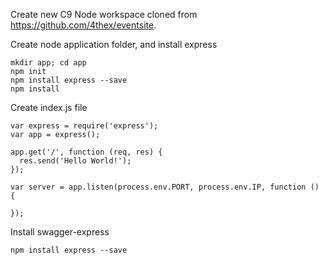 Create new C9 Node workspace cloned from https://github.com/4thex/eventsite.

Create node application folder, and install express

    mkdir app; cd app
    npm init
    npm install express --save
    npm install
    
Create index.js file

    var express = require('express');
    var app = express();
    
    app.get('/', function (req, res) {
      res.send('Hello World!');
    });
    
    var server = app.listen(process.env.PORT, process.env.IP, function () {
        
    });

Install swagger-express

    npm install express --save

